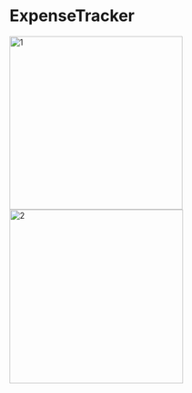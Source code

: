 # ExpenseTracker
<img width="304" alt="1" src="https://github.com/chuday/ExpenseTracker/assets/76257209/5c4c4a94-149b-44c5-a8a9-af35156bde59">
<img width="305" alt="2" src="https://github.com/chuday/ExpenseTracker/assets/76257209/99df6eca-74e5-4efe-bd82-92d37a7acd0c">
